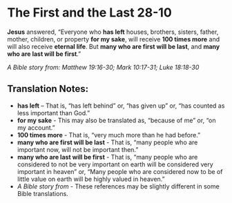 The First and the Last 28-10
==============================


**Jesus** answered, “Everyone who **has left** houses, brothers,
sisters, father, mother, children, or property **for my sake**, will
receive **100 times more** and will also receive **eternal life**. But
**many who are first will be last**, and **many who are last will be
first**.”

*A Bible story from: Matthew 19:16-30; Mark 10:17-31; Luke 18:18-30*

Translation Notes:
------------------

-   **has left** – That is, “has left behind” or, “has given
up” or,
    “has counted as less important than God.”
-   **for my sake** - This may also be translated as, “because of me”
    or, “on my account.”
-   **100 times more** - That is, “very much more than he had before.”
-   **many who are first will be last** - That is, “many people who are
    important now, will not be important then.”
-   **many who are last will be first** - That is, “many people who are
    considered to not be very important on earth will be considered very
    important in heaven” or, “Many people who are considered now to
    be of little value on earth will be highly valued in heaven.”
-   *A Bible story from* - These references may be slightly different in
    some Bible translations.

